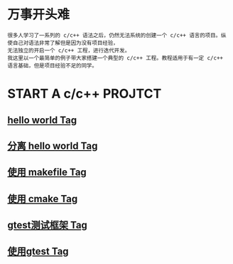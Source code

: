 # 万事开头难
    很多人学习了一系列的 c/c++ 语法之后，仍然无法系统的创建一个 c/c++ 语言的项目。纵使自己对语法非常了解但是因为没有项目经验，
    无法独立的开启一个 c/c++ 工程，进行迭代开发。
    我这里以一个最简单的例子带大家搭建一个典型的 c/c++ 工程。教程适用于有一定 c/c++ 语言基础，但是项目经验不足的同学。 

# START A c/c++ PROJTCT
## [hello world Tag](https://github.com/jinfeihan57/start_A_c_cpp_project/tree/hello_world)
## [分离 hello world Tag](https://github.com/jinfeihan57/start_A_c_cpp_project/tree/separate_stage2)
## [使用 makefile Tag](https://github.com/jinfeihan57/start_A_c_cpp_project/tree/use_makefile)
## [使用 cmake Tag](https://github.com/jinfeihan57/start_A_c_cpp_project/tree/cmake_stage2)
## [gtest测试框架 Tag](https://github.com/jinfeihan57/start_A_c_cpp_project/tree/add_gtest)
## [使用gtest Tag](https://github.com/jinfeihan57/start_A_c_cpp_project/tree/use_gtest_stage1)
<br>
